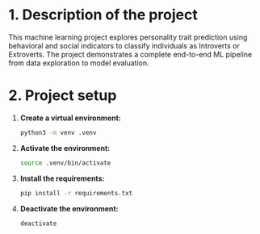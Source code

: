 # 1. Description of the project

This machine learning project explores personality trait prediction using behavioral and social indicators to classify individuals as Introverts or Extroverts. The project demonstrates a complete end-to-end ML pipeline from data exploration to model evaluation.

# 2. Project setup

1. **Create a virtual environment:**
    ```bash
    python3 -m venv .venv
    ```

2. **Activate the environment:**
    ```bash
    source .venv/bin/activate
    ```

3. **Install the requirements:**
    ```bash
    pip install -r requirements.txt
    ```

4. **Deactivate the environment:**
    ```bash
    deactivate
    ```
